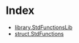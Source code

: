 # Index

<!-- START_INDEX -->
- [library.StdFunctionsLib](./library.StdFunctionsLib.md)
- [struct.StdFunctions](./struct.StdFunctions.md)

<!-- END_INDEX -->